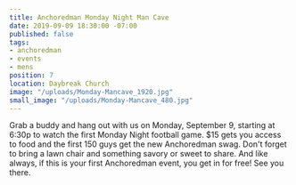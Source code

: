 ```yaml
---
title: Anchoredman Monday Night Man Cave
date: 2019-09-09 18:30:00 -07:00
published: false
tags:
- anchoredman
- events
- mens
position: 7
location: Daybreak Church
image: "/uploads/Monday-Mancave_1920.jpg"
small_image: "/uploads/Monday-Mancave_480.jpg"
---
```


Grab a buddy and hang out with us on Monday, September 9, starting at 6:30p to watch the first Monday Night football game. $15 gets you access to food and the first 150 guys get the new Anchoredman swag. Don't forget to bring a lawn chair and something savory or sweet to share. And like always, if this is your first Anchoredman event, you get in for free! See you there.